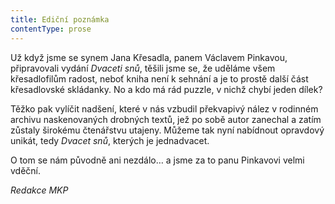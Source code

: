 ```yaml
---
title: Ediční poznámka
contentType: prose
---
```


  

Už když jsme se synem Jana Křesadla, panem Václavem Pinkavou, připravovali vydání _Dvaceti snů_, těšili jsme se, že uděláme všem křesadlofilům radost, neboť kniha není k sehnání a je to prostě další část křesadlovské skládanky. No a kdo má rád puzzle, v nichž chybí jeden dílek?

Těžko pak vylíčit nadšení, které v nás vzbudil překvapivý nález v rodinném archivu naskenovaných drobných textů, jež po sobě autor zanechal a zatím zůstaly širokému čtenářstvu utajeny. Můžeme tak nyní nabídnout opravdový unikát, tedy _Dvacet snů_, kterých je jednadvacet.

O tom se nám původně ani nezdálo… a jsme za to panu Pinkavovi velmi vděční.

_Redakce MKP_

